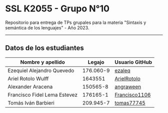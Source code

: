 # SSL K2055 - Grupo N°10

Repositorio para entrega de TPs grupales para la materia "Sintaxis y semántica de los lenguajes" - Año 2023.

<hr>


## Datos de los estudiantes
<table>
    <thead>
        <th>Nombre y apellido</th>
        <th>Legajo</th>
        <th>Usuario GitHub</th>
    </thead>
    <tbody>
        <tr>
            <td>Ezequiel Alejandro Quevedo</td>
            <td>176.060-9</td>
            <td><a href="https://github.com/ezaleq">ezaleq</a></td>
        </tr>
        <tr>
            <td>Ariel Rotolo Wulff</td>
            <td>1643551</td>
            <td><a href="https://github.com/ArielRotolo">ArielRotolo</a></td>
        </tr>
        <tr>
            <td>Alexander Aracena</td>
            <td>150565-8</td>
            <td><a href="https://github.com/angraween">angraween</a></td>
        </tr>
        <tr>
            <td>Francisco Fidel Lema Estevez</td>
            <td>176165-1</td>
            <td><a href="https://github.com/Francisco1106">Francisco1106</a></td>
        </tr>
        <tr>
            <td>Tomás Iván Barbieri</td>
            <td>209.945-7</td>
            <td><a href="https://github.com/tomas77745">tomas77745</a></td>
        </tr>
    </tbody>
</table>
